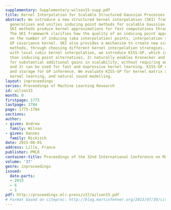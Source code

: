 ```yaml
---
supplementary: Supplementary:wilson15-supp.pdf
title: Kernel Interpolation for Scalable Structured Gaussian Processes (KISS-GP)
abstract: We introduce a new structured kernel interpolation (SKI) framework, which
  generalises and unifies inducing point methods for scalable Gaussian processes (GPs).
  SKI methods produce kernel approximations for fast computations through kernel interpolation.
  The SKI framework clarifies how the quality of an inducing point approach depends
  on the number of inducing (aka interpolation) points, interpolation strategy, and
  GP covariance kernel. SKI also provides a mechanism to create new scalable kernel
  methods, through choosing different kernel interpolation strategies. Using SKI,
  with local cubic kernel interpolation, we introduce KISS-GP, which is 1) more scalable
  than inducing point alternatives, 2) naturally enables Kronecker and Toeplitz algebra
  for substantial additional gains in scalability, without requiring any grid data,
  and 3) can be used for fast and expressive kernel learning. KISS-GP costs O(n) time
  and storage for GP inference. We evaluate KISS-GP for kernel matrix approximation,
  kernel learning, and natural sound modelling.
layout: inproceedings
series: Proceedings of Machine Learning Research
id: wilson15
month: 0
firstpage: 1775
lastpage: 1784
page: 1775-1784
sections: 
author:
- given: Andrew
  family: Wilson
- given: Hannes
  family: Nickisch
date: 2015-06-01
address: Lille, France
publisher: PMLR
container-title: Proceedings of the 32nd International Conference on Machine Learning
volume: '37'
genre: inproceedings
issued:
  date-parts:
  - 2015
  - 6
  - 1
pdf: http://proceedings.mlr.press/v37/wilson15.pdf
# Format based on citeproc: http://blog.martinfenner.org/2013/07/30/citeproc-yaml-for-bibliographies/
---
```

